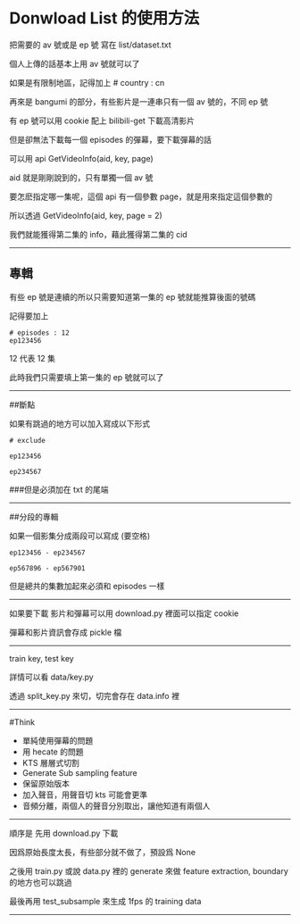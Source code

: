 # Donwload List 的使用方法

把需要的 av 號或是 ep 號 寫在 list/dataset.txt

個人上傳的話基本上用 av 號就可以了

如果是有限制地區，記得加上 # country : cn

再來是 bangumi 的部分，有些影片是一連串只有一個 av 號的，不同 ep 號

有 ep 號可以用 cookie 配上 bilibili-get 下載高清影片

但是卻無法下載每一個 episodes 的彈幕，要下載彈幕的話

可以用 api GetVideoInfo(aid, key, page)

aid 就是剛剛說到的，只有單獨一個 av 號

要怎麽指定哪一集呢，這個 api 有一個參數 page，就是用來指定這個參數的

所以透過 GetVideoInfo(aid, key, page = 2)

我們就能獲得第二集的 info，藉此獲得第二集的 cid

---

## 專輯

有些 ep 號是連續的所以只需要知道第一集的 ep 號就能推算後面的號碼

記得要加上 

```shell
# episodes : 12
ep123456
```

12 代表 12 集

此時我們只需要填上第一集的 ep 號就可以了

---

##斷點

如果有跳過的地方可以加入寫成以下形式

```shell
# exclude

ep123456

ep234567

```

###但是必須加在 txt 的尾端

---

##分段的專輯


如果一個影集分成兩段可以寫成 (要空格)

```shell
ep123456 - ep234567

ep567896 - ep567901
```



但是總共的集數加起來必須和 episodes 一樣

---

如果要下載 影片和彈幕可以用 download.py 裡面可以指定 cookie

彈幕和影片資訊會存成 pickle 檔

---

train key, test key

詳情可以看 data/key.py

透過 split_key.py 來切，切完會存在 data.info 裡

---

#Think

- 單純使用彈幕的問題
- 用 hecate 的問題
- KTS 層層式切割
- Generate Sub sampling feature
- 保留原始版本
- 加入聲音，用聲音切 kts 可能會更準
- 音頻分離，兩個人的聲音分別取出，讓他知道有兩個人

---

順序是 先用 download.py 下載

因爲原始長度太長，有些部分就不做了，預設爲 None

之後用 train.py 或說 data.py 裡的 generate 來做 feature extraction, boundary 的地方也可以跳過

最後再用 test_subsample 來生成 1fps 的 training data

****

